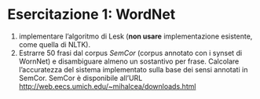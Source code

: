 # Esercitazione 1: WordNet 

1. implementare l’algoritmo di Lesk (**non usare** implementazione esistente, 
come quella di NLTK).
2. Estrarre 50 frasi dal corpus _SemCor_ (corpus annotato con i synset di 
WornNet) e disambiguare almeno un sostantivo per frase. Calcolare l’accuratezza
del sistema implementato sulla base dei sensi annotati in SemCor. SemCor è 
disponibile all’URL http://web.eecs.umich.edu/~mihalcea/downloads.html
